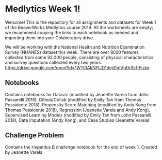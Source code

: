 # Medlytics Week 1!
Welcome! This is the repository for all assignments and datasets for Week 1 of the BeaverWorks Medlytics course 2019. 
All the worksheets are empty; we recommend copying the links to each notebook as needed and importing them into your Colaboratory drive.

We will be working with the National Health and Nutrition Examination Survey (NHANES) dataset this week. There are over 8000 features collected from some 92,000 people, consisting of physical characteristics and survey questions collected every two years.
https://drive.google.com/open?id=1WTl0AkNFfJD1dejiDglVbDrSs1tFizko

## Notebooks
Contains notebooks for Dataviz (modified by Jeanette Varela from John Passarelli 2018), Github/Collab (modified by Emily Tan from Thomas Possidente 2018), Propensity Score Matching (modified by Andy Kong from Thomas Possidente 2018), Regression (Jeanette Varela and Andy Kong), Supervised Learning Models (modified by Emily Tan from John Passarelli 2018), Data Imputation (Andy Kong), and Case Studies (Jeanette Varela)

## Challenge Problem
Contains the Hepatitus B challenge notebook for the end of week 1.
Created by Jeanette Varela
